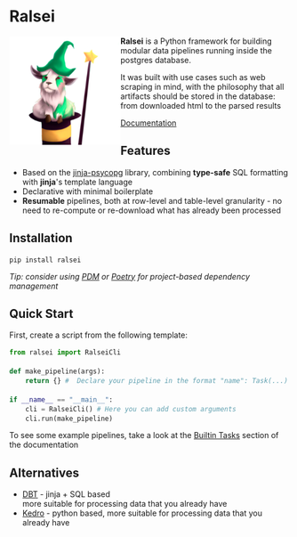 # Ralsei

<img src="https://raw.githubusercontent.com/snorkysnark/ralsei-py/main/docs/logo.png" align="left" width="200">

**Ralsei** is a Python framework for building modular
data pipelines running inside the postgres database.

It was built with use cases such as web scraping in mind,
with the philosophy that all artifacts should be stored in the database:
from downloaded html to the parsed results

[Documentation](https://snorkysnark.github.io/ralsei-py/)

## Features

- Based on the [jinja-psycopg](https://snorkysnark.github.io/jinja-psycopg/)
    library, combining **type-safe** SQL formatting with **jinja**'s template language
- Declarative with minimal boilerplate
- **Resumable** pipelines, both at row-level and table-level granularity -
    no need to re-compute or re-download what has already been processed

## Installation

```
pip install ralsei
```

_Tip: consider using [PDM](https://pdm.fming.dev/latest/) or [Poetry](https://python-poetry.org/)
for project-based dependency management_

## Quick Start

First, create a script from the following template:

```py
from ralsei import RalseiCli

def make_pipeline(args):
    return {} #  Declare your pipeline in the format "name": Task(...)

if __name__ == "__main__":
    cli = RalseiCli() # Here you can add custom arguments
    cli.run(make_pipeline)
```

To see some example pipelines, take a look at the
[Builtin Tasks](https://snorkysnark.github.io/ralsei-py/guides/tasks/#builtin-tasks) section of the documentation

## Alternatives

- [DBT](https://github.com/dbt-labs/dbt-core) - jinja + SQL based  
    more suitable for processing data that you already have
- [Kedro](https://github.com/kedro-org/kedro) - python based,
    more suitable for processing data that you already have


